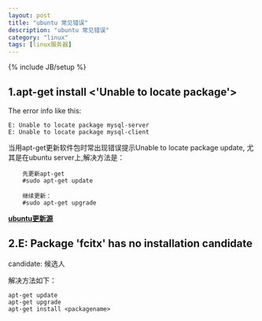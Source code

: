 ```yaml
---
layout: post
title: "ubuntu 常见错误"
description: "ubuntu 常见错误"
category: "linux"
tags: [linux服务器]
---
```

{% include JB/setup %}

<h2>1.apt-get install &lt;'Unable to locate package'></h2>

<p>The error info like this:</p>

<pre><code>E: Unable to locate package mysql-server
E: Unable to locate package mysql-client
</code></pre>

<p>当用apt-get更新软件包时常出现错误提示Unable to locate package update, 尤其是在ubuntu server上,解决方法是：</p>

<pre><code>    先更新apt-get
    #sudo apt-get update

    继续更新：
    #sudo apt-get upgrade
</code></pre>

<p><a href="http://jingyan.baidu.com/article/1876c852aa8c8c890b1376aa.html"><strong>ubuntu更新源</strong></a></p>

<h2>2.E: Package 'fcitx' has no installation candidate</h2>

<p>candidate: 候选人</p>

<p>解决方法如下：</p>

<pre><code>apt-get update
apt-get upgrade
apt-get install &lt;packagename&gt;
</code></pre>

